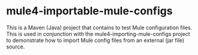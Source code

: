 # mule4-importable-mule-configs
This is a Maven (Java) project that contains to test Mule configuration files. This is used in conjunction with the mule4-importing-mule-configs project to demonstrate how to import Mule config files from an external (jar file) source.

